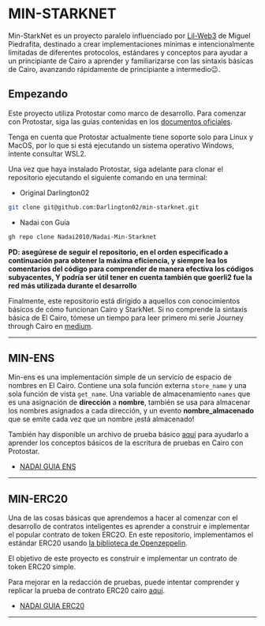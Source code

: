 # MIN-STARKNET

Min-StarkNet es un proyecto paralelo influenciado por [Lil-Web3](https://github.com/m1guelpf/lil-web3) de Miguel Piedrafita, destinado a crear implementaciones mínimas e intencionalmente limitadas de diferentes protocolos, estándares y conceptos para ayudar a un principiante de Cairo a aprender y familiarizarse con las sintaxis básicas de Cairo, avanzando rápidamente de principiante a  intermedio😉.

## Empezando
Este proyecto utiliza Protostar como marco de desarrollo. Para comenzar con Protostar, siga las guías contenidas en los [documentos oficiales](https://docs.swmansion.com/protostar/docs/tutorials/installation).

Tenga en cuenta que Protostar actualmente tiene soporte solo para Linux y MacOS, por lo que si está ejecutando un sistema operativo Windows, intente consultar WSL2.

Una vez que haya instalado Protostar, siga adelante para clonar el repositorio ejecutando el siguiente comando en una terminal:

* Original Darlington02

```bash
git clone git@github.com:Darlington02/min-starknet.git
```

* Nadai con Guía

```bash
gh repo clone Nadai2010/Nadai-Min-Starknet
```

**PD: asegúrese de seguir el repositorio, en el orden especificado a continuación para obtener la máxima eficiencia, y siempre lea los comentarios del código para comprender de manera efectiva los códigos subyacentes, Y podría ser útil tener en cuenta también que goerli2 fue la red más utilizada durante el desarrollo**

Finalmente, este repositorio está dirigido a aquellos con conocimientos básicos de cómo funcionan Cairo y StarkNet. Si no comprende la sintaxis básica de El Cairo, tómese un tiempo para leer primero mi serie Journey through Cairo en [medium](https://medium.com/@darlingtonnnam).

---
## MIN-ENS
Min-ens es una implementación simple de un servicio de espacio de nombres en El Cairo. Contiene una sola función externa `store_name` y una sola función de vista `get_name`. Una variable de almacenamiento `names` que es una asignación de **dirección** a **nombre**, también se usa para almacenar los nombres asignados a cada dirección, y un evento **nombre_almacenado** que se emite cada vez que un nombre ¡está almacenado!

También hay disponible un archivo de prueba básico [aquí](https://github.com/Nadai2010/Nadai-Min-Starknet/blob/master/tests/test_ens.cairo) para ayudarlo a aprender los conceptos básicos de la escritura de pruebas en Cairo con Protostar.

* [NADAI GUIA ENS](https://github.com/Nadai2010/Nadai-Min-Starknet/blob/master/src/min_ens/README.md)

---

## MIN-ERC20
Una de las cosas básicas que aprendemos a hacer al comenzar con el desarrollo de contratos inteligentes es aprender a construir e implementar el popular contrato de token ERC2O. En este repositorio, implementamos el estándar ERC20 usando [la biblioteca de Openzeppelin](https://github.com/OpenZeppelin/cairo-contracts/blob/main/src/openzeppelin/token/erc20/library.cairo).

El objetivo de este proyecto es construir e implementar un contrato de token ERC20 simple.

Para mejorar en la redacción de pruebas, puede intentar comprender y replicar la prueba de contrato ERC20 cairo [aquí](https://github.com/Darlington02/min-starknet/blob/master/tests/test_erc20.cairo).

* [NADAI GUIA ERC20](https://github.com/Nadai2010/Nadai-Min-Starknet/blob/master/src/min_erc20/README.md)

---